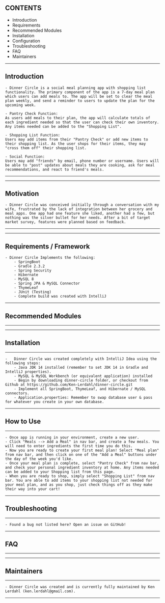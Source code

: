 CONTENTS
-------------

 - Introduction
 - Requirements
 - Recommended Modules
 - Installation
 - Configuration
 - Troubleshooting
 - FAQ
 - Maintainers

-------------


 ## Introduction

  	- Dinner Circle is a social meal planning app with shopping list functionality. The primary component of the app is a 7-day meal plan which users can add meals to. The app will be set to clear the meal plan weekly, and send a reminder to users to update the plan for the upcoming week.

  	- Pantry Check Function:
  	As users add meals to their plan, the app will calculate totals of each ingredient needed so that the user can check their own inventory. Any items needed can be added to the "Shopping List".

  	- Shopping List Function:
  	Users may add items from their "Pantry Check" or add new items to their shopping list. As the user shops for their items, they may "cross them off" their shopping list.

  	- Social Function:
  	Users may add "friends" by email, phone number or username. Users will be able to "post" updates about meals they are cooking, ask for meal recommendations, and react to friend's meals.

-------------


-------------

## Motivation

	- Dinner Circle was conceived initially through a conversation with my wife, frustrated by the lack of integration between her grocery and meal apps. One app had one feature she liked, another had a few, but nothing was the silver bullet for her needs. After a bit of target market survey, features were planned based on feedback.

-------------


-------------

 ## Requirements / Framework

 	- Dinner Circle Implements the following:
 		- SpringBoot
 		- Gradle 2.3.2
 		- Spring Security
 		- Hibernate
 		- MySQL 8 
 		- Spring JPA & MySQL Connector
 		- ThymeLeaf
 		- JUnit (Testing)
 		- Complete build was created with IntelliJ

-------------


## Recommended Modules

-------------

-------------


## Installation

-------------

	-	Dinner Circle was created completely with IntelliJ Idea using the following steps:
		- Java JDK 14 installed (remember to set JDK 14 in Gradle and IntelliJ properties).
		- MySQL & MySQL Workbench (or equivalent application) installed
		- Begin by downloading dinner-circle folder, or checkout from Github at https://github.com/Ken-Lerdahl/dinner-circle.git
		- Implement all SpringBoot, ThymeLeaf, and Hibernate / MySQL connectors.
		- Application.properties: Remember to swap database user & pass for whatever you create in your own database.

-------------


## How to Use

-------------
	- Once app is running in your environment, create a new user.
	- Click "Meals --> Add a Meal" in nav bar, and create a few meals. You will need to enter ingredients the first time you do this.
	- Now you are ready to create your first meal plan! Select "Meal plan" from nav bar, and then click on one of the "Add a Meal" buttons under the day of the week you'd like.
	- Once your meal plan is complete, select "Pantry Check" from nav bar, and check your personal ingredient inventory at home. Any items needed can be added to your Shopping list from this page.
	- When you are ready to shop, simply select "Shopping List" from nav bar. You are able to add items to your shopping list not needed for your meal plan, and as you shop, just check things off as they make their way into your cart!
-------------


## Troubleshooting

-------------
	
	- Found a bug not listed here? Open an issue on GitHub!
-------------


## FAQ

-------------

-------------


## Maintainers

-------------

	- Dinner Circle was created and is currently fully maintained by Ken Lerdahl (ken.lerdahl@gmail.com).

-------------